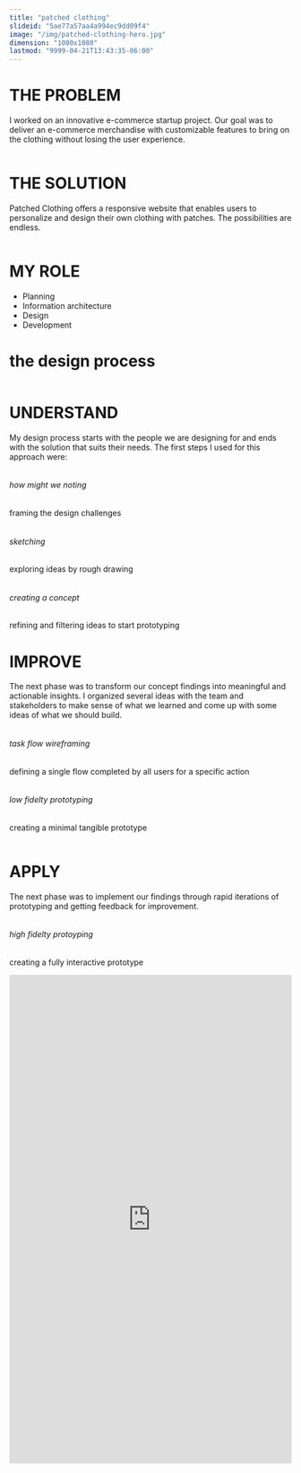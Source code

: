 ```yaml
---
title: "patched clothing"
slideid: "5ae77a57aa4a994ec9dd09f4"
image: "/img/patched-clothing-hero.jpg"
dimension: "1080x1080"
lastmod: "9999-04-21T13:43:35-06:00"
---
```


<div class="yui3-g patched-clothing">
    <div class="yui3-u-24-24">
        <div class="the-problem">
            <h1>THE PROBLEM</h1>
            <p>
                I worked on an innovative e-commerce startup project. Our goal was to deliver an e-commerce merchandise with customizable features to bring on the clothing without losing the user experience.</p>
        </div>
        <div class="the-problem-illustration">
            <img src="img/tactics-and-methodology-22-2.png" alt="" />
        </div>
        <div class="framing-the-question">
            <img src="img/hmw.png" alt="" />
        </div>
        <div class="the-solution">
            <h1>THE SOLUTION</h1>
            <p>Patched Clothing offers a responsive website that enables users to personalize and design their own clothing with patches. The possibilities are endless.</p>
        </div>
        <div class="the-solution-illustration">
            <img src="img/tactics-and-methodology-26.png" alt="" />
        </div>
        <div class="my-role">
            <h1>MY ROLE</h1>
            <p>
                <ul>
                    <li>Planning</li>
                    <li>Information architecture</li>
                    <li>Design</li>
                    <li>Development</li>
                </ul>
            </p>
        </div>
        <div class="the-design-process">
        <div class="yui3-u-1">
        <h1>the design process</h1>
            <img src="img/tactics-and-methodology-22.png" alt="" />
        </div>
        </div>
    </div>
    <div class="yui3-u-1 understand-illustration">
        <img src="img/tactics-and-methodology-23.png" alt="" />
    </div>
    <div class="yui3-u-1 understand">
        <h1>UNDERSTAND</h1>
        <p>
            My design process starts with the people we are designing for and ends with the solution that suits their needs. The first steps I used for this approach were:</p>
    </div>
    <div class="yui3-u-3-10 understand">
        <div class="step">
            <img src="img/hmw-notes.png" alt="" />
            <span>
                <h6>how might we noting</h6>
                <p>
                    framing the design challenges</p>
            </span>
        </div>
        <div class="step">
            <img src="img/sketch.png" alt="" />
            <h6>sketching</h6>
            <span>
                <p>
                    exploring ideas by rough drawing </p>
            </span>
        </div>
        <div class="yui3-u-24-24">
            <div class="swiper-container">
                <div class="swiper-wrapper">
                    <div class="swiper-slide" style="background-image:url(img/gallery01.jpg)"></div>
                    <div class="swiper-slide" style="background-image:url(img/gallery02.jpg)"></div>
                    <div class="swiper-slide" style="background-image:url(img/gallery03.jpg)"></div>
                    <div class="swiper-slide" style="background-image:url(img/gallery04.jpg)"></div>
                </div>
                <div class="swiper-pagination"></div>
            </div>
        </div>
        <div class="step">
            <img src="img/concept.png" alt="" />
            <span>
                <h6>creating a concept</h6>
                <p>
                    refining and filtering ideas to start prototyping
                </p>
            </span>
        </div>
    </div>
    <div class="yui3-u-1 improve">
        <h1>IMPROVE</h1>
        <p>
            The next phase was to transform our concept findings into meaningful and actionable insights. I organized several ideas with the team and stakeholders to make sense of what we learned and come up with some ideas of what we should build.</p>
    </div>
    <div class="yui3-u-1 improve-illustration">
        <img src="img/tactics-and-methodology-25.png" alt="" />
    </div>
    <div class="yui3-u-3-10 understand">
        <div class="step">
            <img src="img/taskflow.png" alt="" />
            <span>
                <h6>task flow wireframing</h6>
                <p>
                    defining a single flow completed by all users for a specific action
                </p>
            </span>
        </div>
        <div class="swiper-container">
            <div class="swiper-wrapper">
                <div class="swiper-slide" style="background-image:url(img/gallery09.jpg)"></div>
                <div class="swiper-slide" style="background-image:url(img/gallery10.jpg)"></div>
                <div class="swiper-slide" style="background-image:url(img/gallery11.jpg)"></div>
                <div class="swiper-slide" style="background-image:url(img/gallery12.jpg)"></div>
            </div>
            <div class="swiper-pagination"></div>
        </div>
        <div class="step">
            <img src="img/lowfi.png" alt="" />
            <span>
                <h6>low fidelty prototyping</h6>
                <p>
                    creating a minimal tangible prototype</p>
            </span>
        </div>
        <div class="yui3-u-24-24">
            <div class="swiper-container">
                <div class="swiper-wrapper">
                    <div class="swiper-slide" style="background-image:url(img/gallery08.jpg)"></div>
                    <div class="swiper-slide" style="background-image:url(img/gallery07.jpg)"></div>
                    <div class="swiper-slide" style="background-image:url(img/gallery06.jpg)"></div>
                    <div class="swiper-slide" style="background-image:url(img/gallery05.jpg)"></div>
                </div>
                <div class="swiper-pagination"></div>
            </div>
        </div>
    </div>
    <div class="yui3-u-1 apply-illustration">
        <img src="img/tactics-and-methodology-27.png" alt="" />
    </div>
    <div class="yui3-u-1 apply">
        <h1>APPLY</h1>
        <p>
            The next phase was to implement our findings through rapid iterations of prototyping and getting feedback for improvement.</p>
    </div>
    <div class="yui3-u-3-10 apply">
        <div class="step">
            <img src="img/hifi.png" alt="" />
            <span>
            <h6>high fidelty protoyping</h6>
            <p>
                creating a fully interactive prototype</p>
            </span>
        </div>
        <div class="yui3-u-24-24">
            <div class="yui3-u-1 vimeo">
                <div style="padding:172.78% 0 0 0;position:relative;"><iframe src="https://player.vimeo.com/video/291285993?loop=1&title=0&byline=0&portrait=0" style="position:absolute;top:0;left:0;width:100%;height:100%;" frameborder="0" webkitallowfullscreen mozallowfullscreen allowfullscreen></iframe></div>
            </div>
        </div>
    </div>
</div>